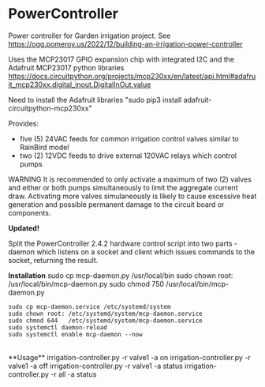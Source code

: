 # PowerController
Power controller for Garden irrigation project. See https://ogg.pomeroy.us/2022/12/building-an-irrigation-power-controller

Uses the MCP23017 GPIO expansion chip with integrated I2C and the Adafruit MCP23017 python libraries
https://docs.circuitpython.org/projects/mcp230xx/en/latest/api.html#adafruit_mcp230xx.digital_inout.DigitalInOut.value

Need to install the Adafruit libraries "sudo pip3 install adafruit-circuitpython-mcp230xx"

Provides:
- five (5) 24VAC feeds for common irrigation control valves similar to RainBird model
- two (2)  12VDC feeds to drive external 120VAC relays which control pumps

WARNING
It is recommended to only activate a maximum of two (2) valves and either or both pumps simultaneously to limit the aggregate current draw.
Activating more valves simulaneously is likely to cause excessive heat generation and possible permanent damage to the circuit board or components.

**Updated!**

Split the PowerController 2.4.2 hardware control script into two parts - daemon which listens on a socket and client which issues commands to the socket, returning the result.

**Installation**
    sudo cp mcp-daemon.py /usr/local/bin
    sudo chown root: /usr/local/bin/mcp-daemon.py
    sudo chmod 750   /usr/local/bin/mcp-daemon.py

    sudo cp mcp-daemon.service /etc/systemd/system
    sudo chown root: /etc/systemd/system/mcp-daemon.service
    sudo chmod 644   /etc/systemd/system/mcp-daemon.service
    sudo systemctl daemon-reload
    sudo systemctl enable mcp-daemon --now
<br>
**Usage**
    irrigation-controller.py -r valve1 -a on
    irrigation-controller.py -r valve1 -a off
    irrigation-controller.py -r valve1 -a status
    irrigation-controller.py -r all -a status

<br>
